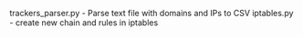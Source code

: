 trackers_parser.py - Parse text file with domains and IPs to CSV
iptables.py - create new chain and rules in iptables